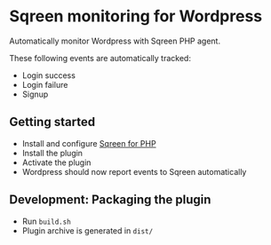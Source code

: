 # Sqreen monitoring for Wordpress

Automatically monitor Wordpress with Sqreen PHP agent.

These following events are automatically tracked:

- Login success
- Login failure
- Signup

## Getting started

- Install and configure [Sqreen for PHP](https://docs.sqreen.com/php/introduction/)
- Install the plugin
- Activate the plugin
- Wordpress should now report events to Sqreen automatically

## Development: Packaging the plugin

- Run `build.sh`
- Plugin archive is generated in `dist/`
